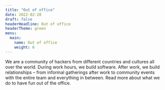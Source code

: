```yaml
---
title: "Out of office"
date: 2022-02-20
draft: false
headerHeadline: Out of office
headerTheme: green
menu:
  main:
    name: Out of office
    weight: 6
---
```


We are a community of hackers from different countries and cultures all over the world. During work hours, we build software. After work, we build relationships – from informal gatherings after work to community events with the entire team and everything in between. Read more about what we do to have fun out of the office.